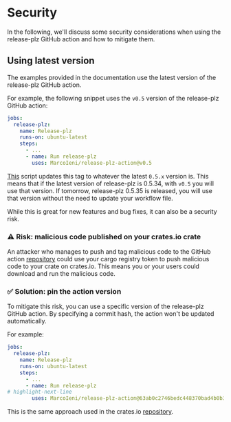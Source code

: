 # Security

In the following, we'll discuss some security considerations when using the release-plz GitHub
action and how to mitigate them.

## Using latest version

The examples provided in the documentation use the latest version of the release-plz GitHub action.

For example, the following snippet uses the `v0.5` version of the release-plz GitHub action:

```yaml
jobs:
  release-plz:
    name: Release-plz
    runs-on: ubuntu-latest
    steps:
      - ...
      - name: Run release-plz
        uses: MarcoIeni/release-plz-action@v0.5
```

[This](https://github.com/MarcoIeni/release-plz-action/blob/main/.github/workflows/update_main_version.yml)
script updates this tag to whatever the latest `0.5.x` version is.
This means that if the latest version of release-plz is 0.5.34, with `v0.5` you will use that version.
If tomorrow, release-plz 0.5.35 is released, you will use that version without the
need to update your workflow file.

While this is great for new features and bug fixes, it can also be a security risk.

### ⚠️ Risk: malicious code published on your crates.io crate

An attacker who manages to push and tag malicious code to the GitHub action
[repository](https://github.com/MarcoIeni/release-plz-action)
could use your cargo registry token to push malicious code to
your crate on crates.io.
This means you or your users could download and run the malicious code.

### ✅ Solution: pin the action version

To mitigate this risk, you can use a specific version of the release-plz GitHub action.
By specifying a commit hash, the action won't be updated automatically.

For example:

```yaml
jobs:
  release-plz:
    name: Release-plz
    runs-on: ubuntu-latest
    steps:
      - ...
      - name: Run release-plz
# highlight-next-line
        uses: MarcoIeni/release-plz-action@63ab0c2746bedc448370bad4b0b3d536458398b0 # v0.5.50

```

This is the same approach used in the crates.io
[repository](https://github.com/rust-lang/crates.io/blob/7e52e11c5ddeb33db70f0000bbcdfb01e9b43b0d/.github/workflows/ci.yml#L30C32-L31C1).
